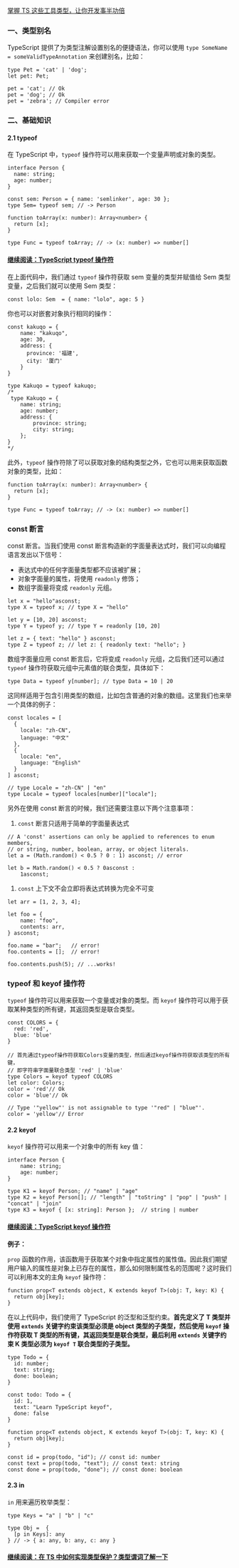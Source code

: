 [掌握 TS 这些工具类型，让你开发事半功倍](https://mp.weixin.qq.com/s?__biz=MzI2MjcxNTQ0Nw==&mid=2247484142&idx=1&sn=946ba90d10e2625513f09e60a462b3a7&chksm=ea47a3b6dd302aa05af716d0bd70d8d7c682c9f4527a9a0c03cd107635711c394ab155127f9e&scene=21#wechat_redirect)

### 一、类型别名 

TypeScript 提供了为类型注解设置别名的便捷语法，你可以使用 `type SomeName = someValidTypeAnnotation` 来创建别名，比如：

```tsx
type Pet = 'cat' | 'dog';
let pet: Pet;

pet = 'cat'; // Ok
pet = 'dog'; // Ok
pet = 'zebra'; // Compiler error
```

### 二、基础知识

#### 2.1 typeof

在 TypeScript 中，`typeof` 操作符可以用来获取一个变量声明或对象的类型。

```tsx
interface Person {
  name: string;
  age: number;
}

const sem: Person = { name: 'semlinker', age: 30 };
type Sem= typeof sem; // -> Person

function toArray(x: number): Array<number> {
  return [x];
}

type Func = typeof toArray; // -> (x: number) => number[]
```

#### [继续阅读：TypeScript typeof 操作符](http://mp.weixin.qq.com/s?__biz=MzI2MjcxNTQ0Nw==&mid=2247484084&idx=1&sn=da6c267d8dd3f6981d1b10cb3cf37254&chksm=ea47a3ecdd302afa38fb56060d2a3e81513b51197cdfaca15b9db1a5dd95cb2a85c06cf8652f&scene=21#wechat_redirect)

在上面代码中，我们通过 `typeof` 操作符获取 sem 变量的类型并赋值给 Sem 类型变量，之后我们就可以使用 Sem 类型：

```tsx
const lolo: Sem  = { name: "lolo", age: 5 }
```

你也可以对嵌套对象执行相同的操作：

```tsx
const kakuqo = {
    name: "kakuqo",
    age: 30,
    address: {
      province: '福建',
      city: '厦门'
    }
}

type Kakuqo = typeof kakuqo;
/*
 type Kakuqo = {
    name: string;
    age: number;
    address: {
        province: string;
        city: string;
    };
}
*/
```

此外，`typeof` 操作符除了可以获取对象的结构类型之外，它也可以用来获取函数对象的类型，比如：

```tsx
function toArray(x: number): Array<number> {
  return [x];
}

type Func = typeof toArray; // -> (x: number) => number[]
```

### const 断言

 const 断言。当我们使用 const 断言构造新的字面量表达式时，我们可以向编程语言发出以下信号：

- 表达式中的任何字面量类型都不应该被扩展；
- 对象字面量的属性，将使用 `readonly` 修饰；
- 数组字面量将变成 `readonly` 元组。

```tsx
let x = "hello"asconst;
type X = typeof x; // type X = "hello"

let y = [10, 20] asconst;
type Y = typeof y; // type Y = readonly [10, 20]

let z = { text: "hello" } asconst;
type Z = typeof z; // let z: { readonly text: "hello"; }
```

数组字面量应用 const 断言后，它将变成 `readonly` 元组，之后我们还可以通过 `typeof` 操作符获取元组中元素值的联合类型，具体如下：

```
type Data = typeof y[number]; // type Data = 10 | 20
```

这同样适用于包含引用类型的数组，比如包含普通的对象的数组。这里我们也来举一个具体的例子：

```tsx
const locales = [
  {
    locale: "zh-CN",
    language: "中文"
  },
  {
    locale: "en",
    language: "English"
  }
] asconst;

// type Locale = "zh-CN" | "en"
type Locale = typeof locales[number]["locale"];
```

另外在使用 const 断言的时候，我们还需要注意以下两个注意事项：

1. `const` 断言只适用于简单的字面量表达式

```tsx
// A 'const' assertions can only be applied to references to enum members,
// or string, number, boolean, array, or object literals.
let a = (Math.random() < 0.5 ? 0 : 1) asconst; // error

let b = Math.random() < 0.5 ? 0asconst :
    1asconst;
```

1. `const` 上下文不会立即将表达式转换为完全不可变

```tsx
let arr = [1, 2, 3, 4];

let foo = {
    name: "foo",
    contents: arr,
} asconst;

foo.name = "bar";   // error!
foo.contents = [];  // error!

foo.contents.push(5); // ...works!
```

### typeof 和 keyof 操作符

`typeof` 操作符可以用来获取一个变量或对象的类型。而 `keyof` 操作符可以用于获取某种类型的所有键，其返回类型是联合类型。

```tsx
const COLORS = {
  red: 'red',
  blue: 'blue'
}

// 首先通过typeof操作符获取Colors变量的类型，然后通过keyof操作符获取该类型的所有键，
// 即字符串字面量联合类型 'red' | 'blue'
type Colors = keyof typeof COLORS
let color: Colors;
color = 'red'// Ok
color = 'blue'// Ok

// Type '"yellow"' is not assignable to type '"red" | "blue"'.
color = 'yellow'// Error
```

#### 2.2 keyof

`keyof` 操作符可以用来一个对象中的所有 key 值：

```
interface Person {
    name: string;
    age: number;
}

type K1 = keyof Person; // "name" | "age"
type K2 = keyof Person[]; // "length" | "toString" | "pop" | "push" | "concat" | "join"
type K3 = keyof { [x: string]: Person };  // string | number
```

#### [继续阅读：TypeScript keyof 操作符](http://mp.weixin.qq.com/s?__biz=MzI2MjcxNTQ0Nw==&mid=2247484077&idx=1&sn=1215e14604232f1da0031dc3ee4f0b82&chksm=ea47a3f5dd302ae3c89633513fb8c0de72458a1915bb2a079e7961a2f4ea198afc4dc8d4c62e&scene=21#wechat_redirect)

**例子：**

`prop` 函数的作用，该函数用于获取某个对象中指定属性的属性值。因此我们期望用户输入的属性是对象上已存在的属性，那么如何限制属性名的范围呢？这时我们可以利用本文的主角 `keyof` 操作符：

```tsx
function prop<T extends object, K extends keyof T>(obj: T, key: K) {
  return obj[key];
}
```

在以上代码中，我们使用了 TypeScript 的泛型和泛型约束。**首先定义了 T 类型并使用 `extends` 关键字约束该类型必须是 object 类型的子类型，然后使用 `keyof` 操作符获取 T 类型的所有键，其返回类型是联合类型，最后利用 `extends` 关键字约束 K 类型必须为 `keyof T` 联合类型的子类型。**

```tsx
type Todo = {
  id: number;
  text: string;
  done: boolean;
}

const todo: Todo = {
  id: 1,
  text: "Learn TypeScript keyof",
  done: false
}

function prop<T extends object, K extends keyof T>(obj: T, key: K) {
  return obj[key];
}

const id = prop(todo, "id"); // const id: number
const text = prop(todo, "text"); // const text: string
const done = prop(todo, "done"); // const done: boolean
```

#### 2.3 in

`in` 用来遍历枚举类型：

```tsx
type Keys = "a" | "b" | "c"

type Obj =  {
  [p in Keys]: any
} // -> { a: any, b: any, c: any }
```

#### [继续阅读：在 TS 中如何实现类型保护？类型谓词了解一下](http://mp.weixin.qq.com/s?__biz=MzI2MjcxNTQ0Nw==&mid=2247484114&idx=1&sn=af33c36580d21c2ffe4e8204f71c10b8&chksm=ea47a38add302a9c01c9bea63f5974554e2a9ab856f1cb3b66620a02452d12d1967fb676dc9f&scene=21#wechat_redirect)

